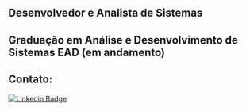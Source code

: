## Desenvolvedor e Analista de Sistemas

## Graduação em Análise e Desenvolvimento de Sistemas EAD (em andamento)

## Contato:

[![Linkedin Badge](https://img.shields.io/badge/-LinkedIn-blue?style=flat-square&logo=Linkedin&logoColor=white&link=https://www.linkedin.com/in/lucas-montalvani-oliveira-albuquerque-101455215/)](https://www.linkedin.com/in/lucas-montalvani-oliveira-albuquerque-101455215/)
